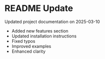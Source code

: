 # README Update

Updated project documentation on 2025-03-10

- Added new features section
- Updated installation instructions
- Fixed typos
- Improved examples
- Enhanced clarity